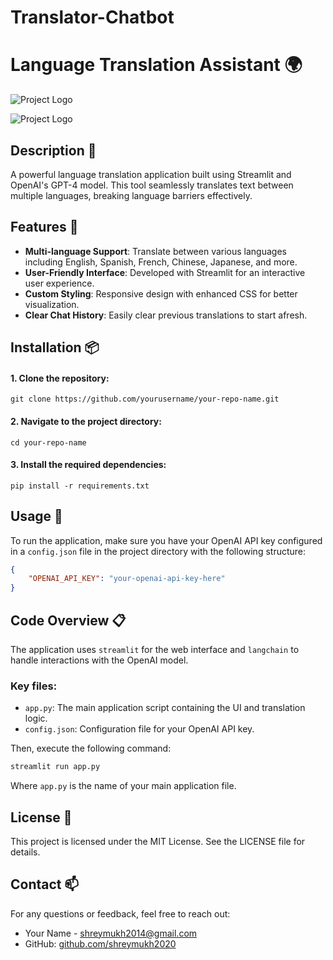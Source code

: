 # Translator-Chatbot

# Language Translation Assistant 🌍

![Project Logo](https://github.com/shreymukh2020/Translator-Chatbot-GPT-4o/blob/main/App_screenshot_2.png)


![Project Logo](https://github.com/shreymukh2020/Translator-Chatbot-GPT-4o/blob/main/App_screenshot_1.png)

## Description 📝
A powerful language translation application built using Streamlit and OpenAI's GPT-4 model. This tool seamlessly translates text between multiple languages, breaking language barriers effectively.

## Features 🌟
- **Multi-language Support**: Translate between various languages including English, Spanish, French, Chinese, Japanese, and more.
- **User-Friendly Interface**: Developed with Streamlit for an interactive user experience.
- **Custom Styling**: Responsive design with enhanced CSS for better visualization.
- **Clear Chat History**: Easily clear previous translations to start afresh.

## Installation 📦

#### 1. Clone the repository:
   ```
   git clone https://github.com/yourusername/your-repo-name.git
   ```
#### 2. Navigate to the project directory:
   ```
   cd your-repo-name
   ```
#### 3. Install the required dependencies:
   ```
   pip install -r requirements.txt
   ```

## Usage 📖
To run the application, make sure you have your OpenAI API key configured in a `config.json` file in the project directory with the following structure:
```json
{
    "OPENAI_API_KEY": "your-openai-api-key-here"
}
```
## Code Overview 📋
The application uses `streamlit` for the web interface and `langchain` to handle interactions with the OpenAI model.

### Key files:
- `app.py`: The main application script containing the UI and translation logic.
- `config.json`: Configuration file for your OpenAI API key.

Then, execute the following command:

```bash
streamlit run app.py
```
Where `app.py` is the name of your main application file.

## License 📜
This project is licensed under the MIT License. See the LICENSE file for details.

## Contact 📫
For any questions or feedback, feel free to reach out:
- Your Name - [shreymukh2014@gmail.com](shreymukh2014@gmail.com)
- GitHub: [github.com/shreymukh2020](https://github.com/shreymukh2020)
